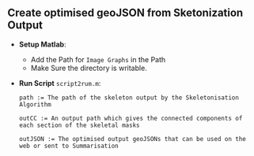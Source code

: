 ## Create optimised geoJSON from Sketonization Output

- **Setup Matlab**:

  - Add the Path for `Image Graphs` in the Path
  - Make Sure the directory is writable.
 

- **Run Script** `script2rum.m`:

    `path := The path of the skeleton output by the Skeletonisation Algorithm`

    `outCC := An output path which gives the connected components of each section of the skeletal masks`

    `outJSON := The optimised output geoJSONs that can be used on the web or sent to Summarisation`
